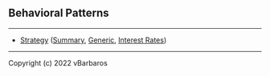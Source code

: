 ## Behavioral Patterns
<hr>

* [Strategy](strategy/) 
  ([Summary](strategy/README.md),
   [Generic](strategy/strategy_generic.py), 
   [Interest Rates](strategy/strategy_interest_rates.py))


<hr>
Copyright (c) 2022 vBarbaros
